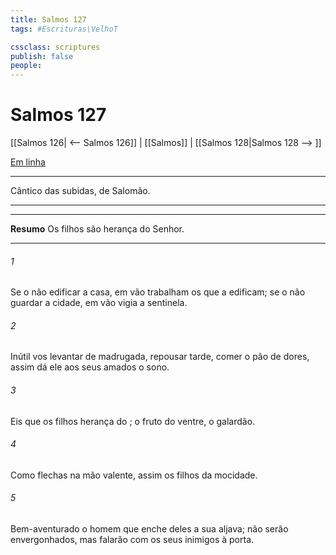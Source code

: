 ```yaml
---
title: Salmos 127
tags: #Escrituras\VelhoT

cssclass: scriptures
publish: false
people:
---
```


# Salmos 127
[[Salmos 126| <-- Salmos 126]] | [[Salmos]] | [[Salmos 128|Salmos 128 --> ]]

[Em linha](https://churchofjesuschrist.org/study/scriptures/ot/ps/127?lang=por)

---
Cântico das subidas, de Salomão.

---

---
__Resumo__
Os filhos são herança do Senhor.

---
###### 1 
Se o  não edificar a casa, em vão trabalham os que a edificam; se o  não guardar a cidade, em vão vigia a sentinela.

###### 2 
Inútil vos  levantar de madrugada, repousar tarde, comer o pão de dores,  assim dá ele aos seus amados o sono.

###### 3 
Eis que os filhos  herança do ;  o fruto do ventre, o  galardão.

###### 4 
Como flechas na mão  valente, assim  os filhos da mocidade.

###### 5 
Bem-aventurado o homem que enche deles a sua aljava; não serão envergonhados, mas falarão com os seus inimigos à porta.


